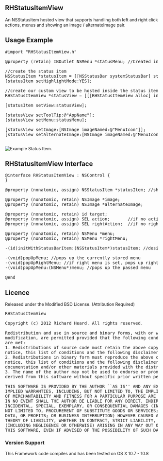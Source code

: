 ## RHStatusItemView
An NSStatusItem hosted view that supports handling both left and right click actions, menus and showing an image / alternateImage pair.


## Usage Example
<pre>
#import "RHStatusItemView.h"

@property (retain) IBOutlet NSMenu *statusMenu; //Created in MainMenu.nib 

//create the status item
NSStatusItem *statusItem = [[NSStatusBar systemStatusBar] statusItemWithLength:24];
[statusItem setHighlightMode:YES];

//create our custom view to be hosted inside the status item
RHStatusItemView *statusView = [[[RHStatusItemView alloc] initWithStatusBarItem:statusItem] autorelease];

[statusItem setView:statusView];

[statusView setToolTip:@"AppName"];        
[statusView setMenu:statusMenu];

[statusView setImage:[NSImage imageNamed:@"MenuIcon"]];
[statusView setAlternateImage:[NSImage imageNamed:@"MenuIconSelected"]];

</pre>

![Example Status Item.](https://github.com/heardrwt/RHStatusItemView/raw/master/RHStatusItemView.png )


## RHStatusItemView Interface
<pre>
@interface RHStatusItemView : NSControl {
}

@property (nonatomic, assign) NSStatusItem *statusItem; //should never be nil

@property (nonatomic, retain) NSImage *image;
@property (nonatomic, retain) NSImage *alternateImage; 

@property (nonatomic, retain) id target;
@property (nonatomic, assign) SEL action;       //if no action specified, we will try and pop up menu if set.
@property (nonatomic, assign) SEL rightAction;  //if no rightAction specified, we will try and pop up, in order rightMenu, menu.

@property (nonatomic, retain) NSMenu *menu;
@property (nonatomic, retain) NSMenu *rightMenu;

-(id)initWithStatusBarItem:(NSStatusItem*)statusItem; //designated initializer

-(void)popUpMenu; //pops up the currently stored menu
-(void)popUpRightMenu; //if right menu is set, pops up right menu
-(void)popUpMenu:(NSMenu*)menu; //pops up the passed menu

@end
</pre>

## Licence
Released under the Modified BSD License. 
(Attribution Required)
<pre>
RHStatusItemView

Copyright (c) 2012 Richard Heard. All rights reserved.

Redistribution and use in source and binary forms, with or without
modification, are permitted provided that the following conditions
are met:
1. Redistributions of source code must retain the above copyright
notice, this list of conditions and the following disclaimer.
2. Redistributions in binary form must reproduce the above copyright
notice, this list of conditions and the following disclaimer in the
documentation and/or other materials provided with the distribution.
3. The name of the author may not be used to endorse or promote products
derived from this software without specific prior written permission.

THIS SOFTWARE IS PROVIDED BY THE AUTHOR ``AS IS'' AND ANY EXPRESS OR
IMPLIED WARRANTIES, INCLUDING, BUT NOT LIMITED TO, THE IMPLIED WARRANTIES
OF MERCHANTABILITY AND FITNESS FOR A PARTICULAR PURPOSE ARE DISCLAIMED.
IN NO EVENT SHALL THE AUTHOR BE LIABLE FOR ANY DIRECT, INDIRECT,
INCIDENTAL, SPECIAL, EXEMPLARY, OR CONSEQUENTIAL DAMAGES (INCLUDING, BUT
NOT LIMITED TO, PROCUREMENT OF SUBSTITUTE GOODS OR SERVICES; LOSS OF USE,
DATA, OR PROFITS; OR BUSINESS INTERRUPTION) HOWEVER CAUSED AND ON ANY
THEORY OF LIABILITY, WHETHER IN CONTRACT, STRICT LIABILITY, OR TORT
(INCLUDING NEGLIGENCE OR OTHERWISE) ARISING IN ANY WAY OUT OF THE USE OF
THIS SOFTWARE, EVEN IF ADVISED OF THE POSSIBILITY OF SUCH DAMAGE.
</pre>


### Version Support
This Framework code compiles and has been tested on OS X 10.7 - 10.8

